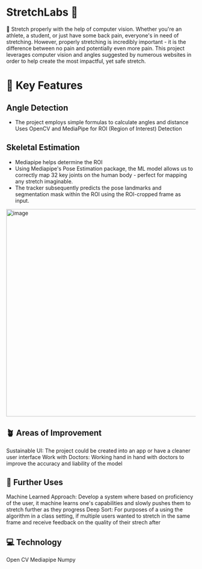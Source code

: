 # StretchLabs 🤸 

🏁 Stretch properly with the help of computer vision.
Whether you're an athlete, a student, or just have some back pain, everyone's in need of stretching. However, properly stretching is incredibly important - it is the difference between no pain and potentially even more pain. This project leverages computer vision and angles suggested by numerous websites in order to help create the most impactful, yet safe stretch. 

# 🔑 Key Features
## Angle Detection 
* The project employs simple formulas to calculate angles and distance
Uses OpenCV and MediaPipe for ROI (Region of Interest) Detection

## Skeletal Estimation
* Mediapipe helps determine the ROI 
* Using Mediapipe's Pose Estimation package, the ML model allows us to correctly map 32 key joints on the human body - perfect for mapping any stretch imaginable.
* The tracker subsequently predicts the pose landmarks and segmentation mask within the ROI using the ROI-cropped frame as input.

<img width="550" alt="image" src="https://github.com/AggieSportsAnalytics/StretchLabs/assets/66052866/ee665bc0-0e19-4663-a4ec-45415f4f62b0">

## 🪴 Areas of Improvement
Sustainable UI: The project could be created into an app or have a cleaner user interface
Work with Doctors: Working hand in hand with doctors to improve the accuracy and liability of the model

## 🚀 Further Uses 
Machine Learned Approach: Develop a system where based on proficiency of the user, it machine learns one's capabilities and slowly pushes them to stretch further as they progress
Deep Sort: For purposes of a using the algorithm in a class setting, if multiple users wanted to stretch in the same frame and receive feedback on the quality of their strech after

## 💻  Technology 
Open CV
Mediapipe
Numpy
